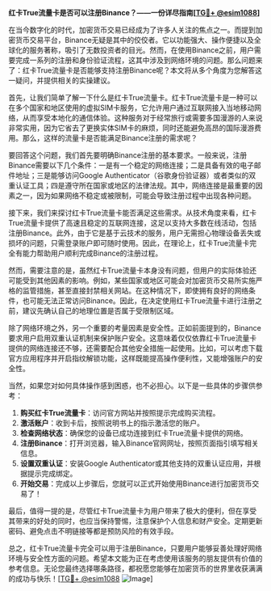 **红卡True流量卡是否可以注册Binance？——一份详尽指南[[TG💪+ @esim1088](https://t.me/s/esim1088)]**

在当今数字化的时代，加密货币交易已经成为了许多人关注的焦点之一。而提到加密货币交易平台，Binance无疑是其中的佼佼者。它以功能强大、操作便捷以及全球化的服务著称，吸引了无数投资者的目光。然而，在使用Binance之前，用户需要完成一系列的注册和身份验证流程，这其中涉及到网络环境的问题。那么问题来了：红卡True流量卡是否能够支持注册Binance呢？本文将从多个角度为您解答这一疑问，并提供相关的实操建议。

首先，让我们简单了解一下什么是红卡True流量卡。红卡True流量卡是一种可以在多个国家和地区使用的虚拟SIM卡服务，它允许用户通过互联网接入当地移动网络，从而享受本地化的通信体验。这种服务对于经常旅行或需要多国漫游的人来说非常实用，因为它省去了更换实体SIM卡的麻烦，同时还能避免高昂的国际漫游费用。那么，这样的流量卡是否能满足Binance注册的需求呢？

要回答这个问题，我们首先要明确Binance注册的基本要求。一般来说，注册Binance需要以下几个条件：一是有一个稳定的网络连接；二是具备有效的电子邮件地址；三是能够访问Google Authenticator（谷歌身份验证器）或者类似的双重认证工具；四是遵守所在国家或地区的法律法规。其中，网络连接是最重要的因素之一，因为如果网络不稳定或被限制，可能会导致注册过程中出现各种问题。

接下来，我们来探讨红卡True流量卡能否满足这些需求。从技术角度来看，红卡True流量卡提供了高速且稳定的互联网连接，这足以支持大多数在线活动，包括注册Binance。此外，由于它是基于云技术的服务，用户无需担心物理设备丢失或损坏的问题，只需登录账户即可随时使用。因此，在理论上，红卡True流量卡完全有能力帮助用户顺利完成Binance的注册过程。

然而，需要注意的是，虽然红卡True流量卡本身没有问题，但用户的实际体验还可能受到其他因素的影响。例如，某些国家或地区可能会对加密货币交易所实施严格的监管措施，甚至直接封禁相关网站。在这种情况下，即使拥有良好的网络条件，也可能无法正常访问Binance。因此，在决定使用红卡True流量卡进行注册之前，建议先确认自己的地理位置是否属于受限制区域。

除了网络环境之外，另一个重要的考量因素是安全性。正如前面提到的，Binance要求用户启用双重认证机制来保护账户安全。这意味着仅仅依靠红卡True流量卡提供的网络连接还不够，还需要配合其他安全措施一起使用。比如，可以考虑下载官方应用程序并开启指纹解锁功能，这样既能提高操作便利性，又能增强账户的安全性。

当然，如果您对如何具体操作感到困惑，也不必担心。以下是一些具体的步骤供参考：

1. **购买红卡True流量卡**：访问官方网站并按照提示完成购买流程。
2. **激活账户**：收到卡后，按照说明书上的指示激活您的账户。
3. **检查网络状态**：确保您的设备已成功连接到红卡True流量卡提供的网络。
4. **注册Binance**：打开浏览器，输入Binance官网网址，按照页面指引填写相关信息。
5. **设置双重认证**：安装Google Authenticator或其他支持的双重认证应用，并根据提示完成绑定。
6. **开始交易**：完成以上步骤后，您就可以正式开始使用Binance进行加密货币交易了！

最后，值得一提的是，尽管红卡True流量卡为用户带来了极大的便利，但在享受其带来的好处的同时，也应当保持警惕，注意保护个人信息和财产安全。定期更新密码、避免点击不明链接等都是预防风险的有效手段。

总之，红卡True流量卡完全可以用于注册Binance，只要用户能够妥善处理好网络环境与安全性方面的问题。希望本文能为正在考虑使用该服务的朋友提供有价值的参考信息。无论您最终选择哪条路径，都祝愿您能够在加密货币的世界里收获满满的成功与快乐！[[TG💪+ @esim1088](https://t.me/s/esim1088) ![Image](https://i.postimg.cc/4NQfJmqS/Snipaste-2025-05-13-00-14-12.png)]